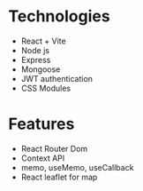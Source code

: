 # Technologies
- React + Vite
- Node js
- Express
- Mongoose
- JWT authentication
- CSS Modules

# Features
- React Router Dom
- Context API
- memo, useMemo, useCallback
- React leaflet for map